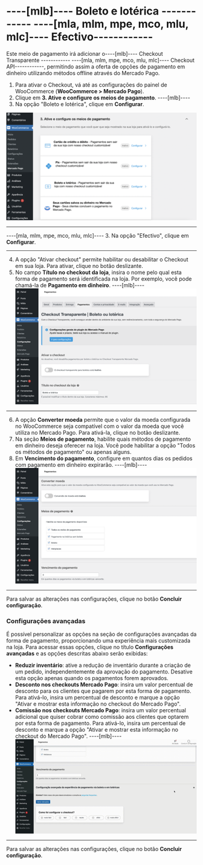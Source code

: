 # ----[mlb]---- Boleto e lotérica ------------ ----[mla, mlm, mpe, mco, mlu, mlc]---- Efectivo------------

Este meio de pagamento irá adicionar o----[mlb]---- Checkout Transparente ------------ ----[mla, mlm, mpe, mco, mlu, mlc]---- Checkout API------------, permitindo assim a oferta de opções de pagamento em dinheiro utilizando métodos offline através do Mercado Pago.

1. Para ativar o Checkout, vá até as configurações do painel de WooCommerce (**WooCommerce > Mercado Pago**).
2. Clique em **3. Ative e configure os meios de pagamento**.
----[mlb]----
3. Na opção "Boleto e lotérica", clique em **Configurar**.

![Active and configure](/images/woocomerce/cho-pro-active-configure-pt.png)

------------
----[mla, mlm, mpe, mco, mlu, mlc]----
3. Na opção "Efectivo", clique em **Configurar**.

------------
4. A opção "Ativar checkout" permite habilitar ou desabilitar o Checkout em sua loja. Para ativar, clique no botão deslizante.
5. No campo **Título no checkout da loja**, insira o nome pelo qual esta forma de pagamento será identificada na loja. Por exemplo, você pode chamá-la de **Pagamento em dinheiro**.
----[mlb]----
![Active and title](/images/woocomerce/api-active-boleto-pt-br.png)

------------
6. A opção **Converter moeda** permite que o valor da moeda configurada no WooCommerce seja compatível com o valor da moeda que você utiliza no Mercado Pago. Para ativá-la, clique no botão deslizante.
7. Na seção **Meios de pagamento**, habilite quais métodos de pagamento em dinheiro deseja oferecer na loja. Você pode habilitar a opção "Todos os métodos de pagamento" ou apenas alguns.
8. Em **Vencimento do pagamento**, configure em quantos dias os pedidos com pagamento em dinheiro expirarão.
----[mlb]----
![Convert and payments methods](/images/woocomerce/api-convert-and-payments-methods-boleto-pt-br.png)

------------
Para salvar as alterações nas configurações, clique no botão **Concluir configuração**.

### Configurações avançadas

É possível personalizar as opções na seção de configurações avançadas da forma de pagamento, proporcionando uma experiência mais customizada na loja. Para acessar essas opções, clique no título **Configurações avançadas** e as opções descritas abaixo serão exibidas:

- **Reduzir inventário**: ative a redução de inventário durante a criação de um pedido, independentemente da aprovação do pagamento. Desative esta opção apenas quando os pagamentos forem aprovados.
- **Desconto nos checkouts Mercado Pago**: insira um valor percentual de desconto para os clientes que pagarem por esta forma de pagamento. Para ativá-lo, insira um percentual de desconto e marque a opção "Ativar e mostrar esta informação no checkout do Mercado Pago".
- **Comissão nos checkouts Mercado Pago**: insira um valor percentual adicional que quiser cobrar como comissão aos clientes que optarem por esta forma de pagamento. Para ativá-lo, insira um percentual de desconto e marque a opção "Ativar e mostrar esta informação no checkout do Mercado Pago".
----[mlb]----
![Advanced settings](/images/woocomerce/advanced-settings-boleto-pt-br.gif)

------------
Para salvar as alterações nas configurações, clique no botão **Concluir configuração**.